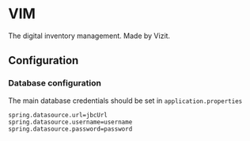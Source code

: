 # VIM
The digital inventory management.
Made by Vizit.

## Configuration
### Database configuration
The main database credentials should be set in `application.properties`
```properties
spring.datasource.url=jbcUrl
spring.datasource.username=username
spring.datasource.password=password
```
